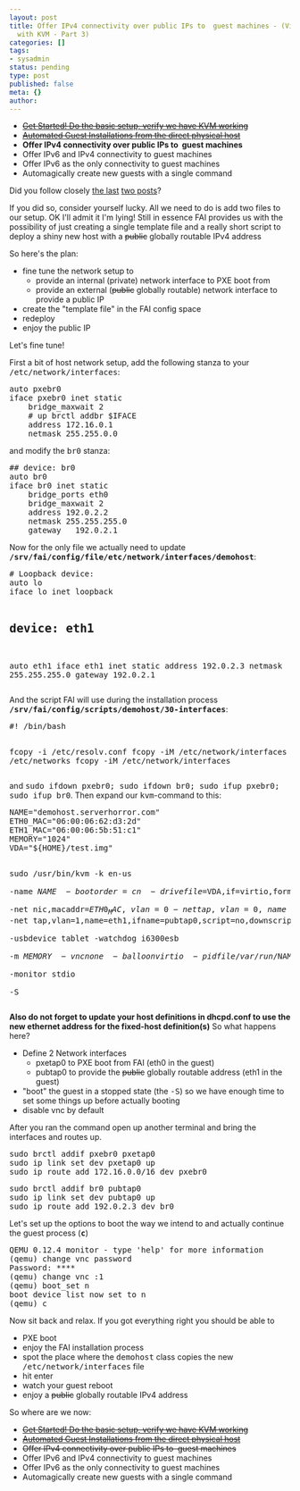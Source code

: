 ```yaml
---
layout: post
title: Offer IPv4 connectivity over public IPs to  guest machines - (Virtualization
  with KVM - Part 3)
categories: []
tags:
- sysadmin
status: pending
type: post
published: false
meta: {}
author: 
---
```

<ul>
<li><del datetime="2010-05-20T11:11:42+00:00"><a href="http://blog.serverhorror.com/2010/05/20/virtualization-with-kvm-part-1/">Get Started! Do the basic setup, verify we have KVM working</a></del></li>
<li><del datetime="2010-06-06T19:41:49+00:00"><a href="http://blog.serverhorror.com/2010/06/06/fully-automated-installations-with-debian-virtualization-with-kvm-part-2">Automated Guest Installations from the direct physical host</a></del></li>
<li><strong>Offer IPv4 connectivity over public IPs to  guest machines</strong></li>
<li>Offer IPv6 and IPv4 connectivity to guest machines</li>
<li>Offer IPv6 as the only connectivity to guest machines</li>
<li>Automagically create new guests with a single command</li>
</ul>
<p>Did you follow closely <a href="http://blog.serverhorror.com/2010/05/20/virtualization-with-kvm-part-1/">the last</a> <a href="http://blog.serverhorror.com/2010/06/06/fully-automated-installations-with-debian-virtualization-with-kvm-part-2">two posts</a>?</p>
<p>If you did so, consider yourself lucky. All we need to do is add two files to our setup. OK I'll admit it I'm lying! Still in essence FAI provides us with the possibility of just creating a single template file and a really short script to deploy a shiny new host with a <del datetime="2010-06-15T20:39:21+00:00">public</del> globally routable IPv4 address</p>
<p>So here's the plan:</p>
<ul>
<li>fine tune the network setup to
<ul>
<li>provide an internal (private) network interface to PXE boot from</li>
<li>provide an external (<del datetime="2010-06-15T20:39:21+00:00">public</del> globally routable) network interface to provide a public IP</li>
</ul>
</li>
<li>create the "template file" in the FAI config space</li>
<li>redeploy</li>
<li>enjoy the public IP</li>
</ul>
<p>Let's fine tune!</p>
<p>First a bit of host network setup, add the following stanza to your <tt>/etc/network/interfaces</tt>:</p>
<pre>auto pxebr0
iface pxebr0 inet static
    bridge_maxwait 2
    # up brctl addbr $IFACE
    address 172.16.0.1
    netmask 255.255.0.0</pre>
<p>and modify the <tt>br0</tt> stanza:</p>
<pre>## device: br0
auto br0
iface br0 inet static
    bridge_ports eth0
    bridge_maxwait 2
    address 192.0.2.2
    netmask 255.255.255.0
    gateway   192.0.2.1</pre>
<p>Now for the only file we actually need to update
<strong><tt>/srv/fai/config/file/etc/network/interfaces/demohost</tt></strong>:</p>
<pre># Loopback device:
auto lo
iface lo inet loopback

## device: eth1
auto  eth1
iface eth1 inet static
  address   192.0.2.3
  netmask   255.255.255.0
  gateway   192.0.2.1</pre>
<p>And the script FAI will use during the installation process
<strong><tt>/srv/fai/config/scripts/demohost/30-interfaces</tt></strong>:</p>
<pre>#! /bin/bash

fcopy -i /etc/resolv.conf
fcopy -iM /etc/network/interfaces /etc/networks
fcopy -iM /etc/network/interfaces</pre>
<p>and <tt>sudo ifdown pxebr0; sudo ifdown br0; sudo ifup pxebr0; sudo ifup br0</tt>. Then expand our <tt>kvm</tt>-command to this:</p>
<pre>NAME="demohost.serverhorror.com"
ETH0_MAC="06:00:06:62:d3:2d"
ETH1_MAC="06:00:06:5b:51:c1"
MEMORY="1024"
VDA="${HOME}/test.img"

sudo /usr/bin/kvm -k en-us \
    -name $NAME \
    -boot order=cn \
    -drive file=$VDA,if=virtio,format=raw,media=disk,boot=on \
    -net nic,macaddr=$ETH0_MAC,vlan=0 -net tap,vlan=0,name=eth0,ifname=pxetap0,script=no,downscript=no \
    -net nic,macaddr=$ETH1_MAC,vlan=1 -net tap,vlan=1,name=eth1,ifname=pubtap0,script=no,downscript=no \
    -usbdevice tablet -watchdog i6300esb \
    -m $MEMORY \
    -vnc none \
    -balloon virtio \
    -pidfile /var/run/$NAME.pid \
    -monitor stdio \
    -S</pre>
<p><strong>Also do not forget to update your host definitions in dhcpd.conf to use the new ethernet address for the fixed-host definition(s)</strong>
So what happens here?</p>
<ul>
<li>Define 2 Network interfaces
<ul>
<li>pxetap0 to PXE boot from FAI (eth0 in the guest)</li>
<li>pubtap0 to provide the <del datetime="2010-06-15T20:43:53+00:00">public</del> globally routable address (eth1 in the guest)</li>
</ul>
</li>
<li>"boot" the guest in a stopped state (the <tt>-S</tt>) so we have enough time to set some things up before actually booting</li>
<li>disable vnc by default</li>
</ul>
<p>After you ran the command open up another terminal and bring the interfaces and routes up.</p>
<pre>sudo brctl addif pxebr0 pxetap0
sudo ip link set dev pxetap0 up
sudo ip route add 172.16.0.0/16 dev pxebr0</pre>
<pre>sudo brctl addif br0 pubtap0
sudo ip link set dev pubtap0 up
sudo ip route add 192.0.2.3 dev br0</pre>
<p>Let's set up the options to boot the way we intend to and actually continue the guest process (<strong><tt>c</tt></strong>)</p>
<pre>QEMU 0.12.4 monitor - type 'help' for more information
(qemu) change vnc password
Password: ****
(qemu) change vnc :1
(qemu) boot_set n
boot device list now set to n
(qemu) c</pre>
<p>Now sit back and relax. If you got everything right you should be able to</p>
<ul>
<li>PXE boot</li>
<li>enjoy the FAI installation process</li>
<li>spot the place where the <tt>demohost</tt> class copies the new <tt>/etc/network/interfaces</tt> file</li>
<li>hit enter</li>
<li>watch your guest reboot</li>
<li>enjoy a <del datetime="2010-06-15T21:24:04+00:00">public</del> globally routable IPv4 address</li>
</ul>
<p>So where are we now:</p>
<ul>
<li><del datetime="2010-05-20T11:11:42+00:00"><a href="http://blog.serverhorror.com/2010/05/20/virtualization-with-kvm-part-1/">Get Started! Do the basic setup, verify we have KVM working</a></del></li>
<li><del datetime="2010-06-06T19:41:49+00:00"><a href="http://blog.serverhorror.com/2010/06/06/fully-automated-installations-with-debian-virtualization-with-kvm-part-2">Automated Guest Installations from the direct physical host</a></del></li>
<li><del datetime="2010-06-15T21:27:11+00:00">Offer IPv4 connectivity over public IPs to  guest machines</del></li>
<li>Offer IPv6 and IPv4 connectivity to guest machines</li>
<li>Offer IPv6 as the only connectivity to guest machines</li>
<li>Automagically create new guests with a single command</li>
</ul>
